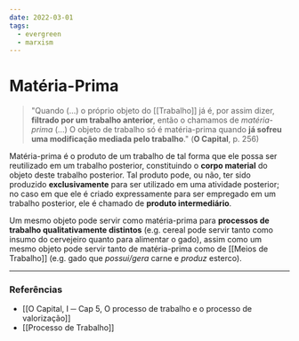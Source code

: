 ```yaml
---
date: 2022-03-01
tags:
  - evergreen
  - marxism
---
```

# Matéria-Prima
> "Quando (...) o próprio objeto do [[Trabalho]] já é, por assim dizer, **filtrado por um trabalho anterior**, então o chamamos de *matéria-prima* (...)
> O objeto de trabalho só é matéria-prima quando **já sofreu uma modificação mediada pelo trabalho**."
> (**O Capital**, p. 256)

Matéria-prima é o produto de um trabalho de tal forma que ele possa ser reutilizado em um trabalho posterior, constituindo o **corpo material** do objeto deste trabalho posterior. Tal produto pode, ou não, ter sido produzido **exclusivamente** para ser utilizado em uma atividade posterior; no caso em que ele é criado expressamente para ser empregado em um trabalho posterior, ele é chamado de **produto intermediário**.

Um mesmo objeto pode servir como matéria-prima para **processos de trabalho qualitativamente distintos** (e.g. cereal pode servir tanto como insumo do cervejeiro quanto para alimentar o gado), assim como um mesmo objeto pode servir tanto de matéria-prima como de [[Meios de Trabalho]] (e.g. gado que *possui/gera* carne e *produz* esterco).

---
### Referências
- [[O Capital, I ─ Cap 5, O processo de trabalho e o processo de valorização]]
- [[Processo de Trabalho]]